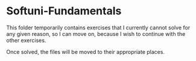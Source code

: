 # Softuni-Fundamentals

This folder temporarily contains exercises that I currently cannot solve for any given reason, so I can move on, because I wish to continue with the other exercises. 

Once solved, the files will be moved to their appropriate places.



